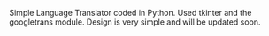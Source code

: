 Simple Language Translator coded in Python. Used tkinter and the googletrans module. Design is very simple and will be updated soon.
